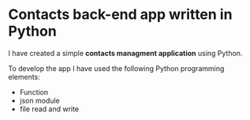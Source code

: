 # Contacts back-end app written in Python

I have created a simple **contacts managment application** using Python.

To develop the app I have used the following Python programming elements:

- Function
- json module
- file read and write

